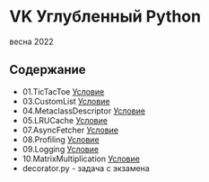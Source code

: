 # VK Углубленный Python
весна 2022

## Содержание
- 01.TicTacToe [Условие](https://github.com/mailcourses/deep_python_spring_2022/blob/main/lesson-1/homework.md)
- 03.CustomList [Условие](https://github.com/mailcourses/deep_python_spring_2022/blob/main/lesson-03/homework.md)
- 04.MetaclassDescriptor [Условие](https://github.com/mailcourses/deep_python_spring_2022/blob/main/lesson-04/homework.md)
- 05.LRUCache [Условие](https://github.com/mailcourses/deep_python_spring_2022/blob/main/lesson-05/homework.md)
- 07.AsyncFetcher [Условие](https://github.com/mailcourses/deep_python_spring_2022/blob/main/lesson-07/homework.md)
- 08.Profiling [Условие](https://github.com/mailcourses/deep_python_spring_2022/blob/main/lesson-08/homework.md)
- 09.Logging [Условие](https://github.com/mailcourses/deep_python_spring_2022/blob/main/lesson-09/homework.md)
- 10.MatrixMultiplication [Условие](https://github.com/mailcourses/deep_python_spring_2022/blob/main/lesson-10/lesson-10.pdf)
- decorator.py - задача с экзамена